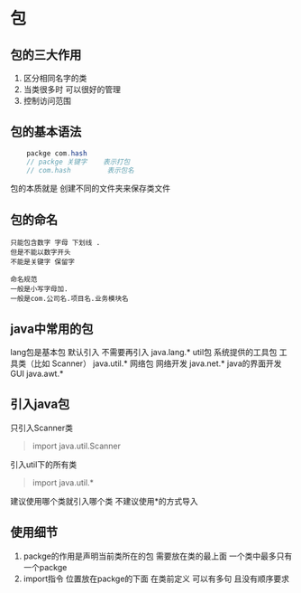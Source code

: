 # 包

## 包的三大作用
1. 区分相同名字的类
2. 当类很多时 可以很好的管理
3. 控制访问范围
   
## 包的基本语法
```java
    packge com.hash
    // packge 关键字    表示打包
    // com.hash         表示包名
```
包的本质就是 创建不同的文件夹来保存类文件

## 包的命名
    只能包含数字 字母 下划线 .
    但是不能以数字开头
    不能是关键字 保留字

    命名规范
    一般是小写字母加.
    一般是com.公司名.项目名.业务模块名

## java中常用的包

lang包是基本包 默认引入 不需要再引入
java.lang.*
util包 系统提供的工具包 工具类（比如 Scanner）
java.util.*
网络包 网络开发
java.net.*
java的界面开发GUI
java.awt.*

## 引入java包

只引入Scanner类
> import java.util.Scanner

引入util下的所有类
> import java.util.*

建议使用哪个类就引入哪个类
不建议使用*的方式导入

## 使用细节
1. packge的作用是声明当前类所在的包 需要放在类的最上面 一个类中最多只有一个packge
2. import指令 位置放在packge的下面 在类前定义 可以有多句 且没有顺序要求
